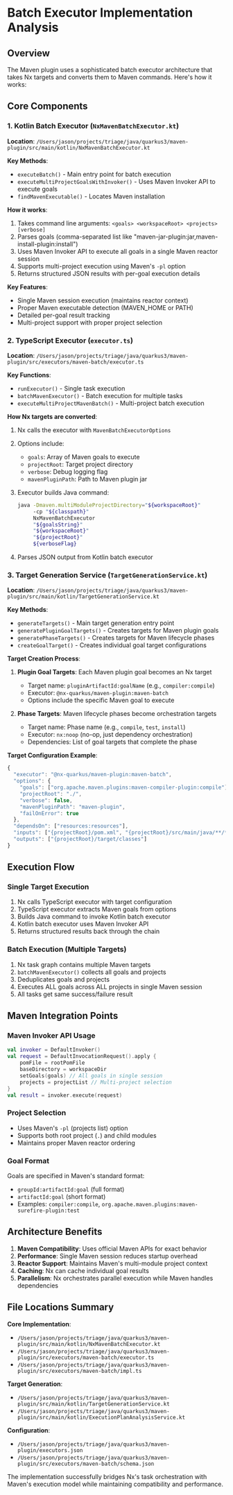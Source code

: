 # Batch Executor Implementation Analysis

## Overview

The Maven plugin uses a sophisticated batch executor architecture that takes Nx targets and converts them to Maven commands. Here's how it works:

## Core Components

### 1. Kotlin Batch Executor (`NxMavenBatchExecutor.kt`)

**Location**: `/Users/jason/projects/triage/java/quarkus3/maven-plugin/src/main/kotlin/NxMavenBatchExecutor.kt`

**Key Methods**:
- `executeBatch()` - Main entry point for batch execution
- `executeMultiProjectGoalsWithInvoker()` - Uses Maven Invoker API to execute goals
- `findMavenExecutable()` - Locates Maven installation

**How it works**:
1. Takes command line arguments: `<goals> <workspaceRoot> <projects> [verbose]`
2. Parses goals (comma-separated list like "maven-jar-plugin:jar,maven-install-plugin:install")
3. Uses Maven Invoker API to execute all goals in a single Maven reactor session
4. Supports multi-project execution using Maven's `-pl` option
5. Returns structured JSON results with per-goal execution details

**Key Features**:
- Single Maven session execution (maintains reactor context)
- Proper Maven executable detection (MAVEN_HOME or PATH)
- Detailed per-goal result tracking
- Multi-project support with proper project selection

### 2. TypeScript Executor (`executor.ts`)

**Location**: `/Users/jason/projects/triage/java/quarkus3/maven-plugin/src/executors/maven-batch/executor.ts`

**Key Functions**:
- `runExecutor()` - Single task execution
- `batchMavenExecutor()` - Batch execution for multiple tasks
- `executeMultiProjectMavenBatch()` - Multi-project batch execution

**How Nx targets are converted**:
1. Nx calls the executor with `MavenBatchExecutorOptions`
2. Options include:
   - `goals`: Array of Maven goals to execute
   - `projectRoot`: Target project directory
   - `verbose`: Debug logging flag
   - `mavenPluginPath`: Path to Maven plugin jar

3. Executor builds Java command:
   ```bash
   java -Dmaven.multiModuleProjectDirectory="${workspaceRoot}" 
        -cp "${classpath}" 
        NxMavenBatchExecutor 
        "${goalsString}" 
        "${workspaceRoot}" 
        "${projectRoot}" 
        ${verboseFlag}
   ```

4. Parses JSON output from Kotlin batch executor

### 3. Target Generation Service (`TargetGenerationService.kt`)

**Location**: `/Users/jason/projects/triage/java/quarkus3/maven-plugin/src/main/kotlin/TargetGenerationService.kt`

**Key Methods**:
- `generateTargets()` - Main target generation entry point
- `generatePluginGoalTargets()` - Creates targets for Maven plugin goals
- `generatePhaseTargets()` - Creates targets for Maven lifecycle phases
- `createGoalTarget()` - Creates individual goal target configurations

**Target Creation Process**:
1. **Plugin Goal Targets**: Each Maven plugin goal becomes an Nx target
   - Target name: `pluginArtifactId:goalName` (e.g., `compiler:compile`)
   - Executor: `@nx-quarkus/maven-plugin:maven-batch`
   - Options include the specific Maven goal to execute

2. **Phase Targets**: Maven lifecycle phases become orchestration targets
   - Target name: Phase name (e.g., `compile`, `test`, `install`)
   - Executor: `nx:noop` (no-op, just dependency orchestration)
   - Dependencies: List of goal targets that complete the phase

**Target Configuration Example**:
```typescript
{
  "executor": "@nx-quarkus/maven-plugin:maven-batch",
  "options": {
    "goals": ["org.apache.maven.plugins:maven-compiler-plugin:compile"],
    "projectRoot": "./",
    "verbose": false,
    "mavenPluginPath": "maven-plugin",
    "failOnError": true
  },
  "dependsOn": ["resources:resources"],
  "inputs": ["{projectRoot}/pom.xml", "{projectRoot}/src/main/java/**/*"],
  "outputs": ["{projectRoot}/target/classes"]
}
```

## Execution Flow

### Single Target Execution
1. Nx calls TypeScript executor with target configuration
2. TypeScript executor extracts Maven goals from options
3. Builds Java command to invoke Kotlin batch executor
4. Kotlin batch executor uses Maven Invoker API
5. Returns structured results back through the chain

### Batch Execution (Multiple Targets)
1. Nx task graph contains multiple Maven targets
2. `batchMavenExecutor()` collects all goals and projects
3. Deduplicates goals and projects
4. Executes ALL goals across ALL projects in single Maven session
5. All tasks get same success/failure result

## Maven Integration Points

### Maven Invoker API Usage
```kotlin
val invoker = DefaultInvoker()
val request = DefaultInvocationRequest().apply {
    pomFile = rootPomFile
    baseDirectory = workspaceDir
    setGoals(goals) // All goals in single session
    projects = projectList // Multi-project selection
}
val result = invoker.execute(request)
```

### Project Selection
- Uses Maven's `-pl` (projects list) option
- Supports both root project (`.`) and child modules
- Maintains proper Maven reactor ordering

### Goal Format
Goals are specified in Maven's standard format:
- `groupId:artifactId:goal` (full format)
- `artifactId:goal` (short format)
- Examples: `compiler:compile`, `org.apache.maven.plugins:maven-surefire-plugin:test`

## Architecture Benefits

1. **Maven Compatibility**: Uses official Maven APIs for exact behavior
2. **Performance**: Single Maven session reduces startup overhead
3. **Reactor Support**: Maintains Maven's multi-module project context
4. **Caching**: Nx can cache individual goal results
5. **Parallelism**: Nx orchestrates parallel execution while Maven handles dependencies

## File Locations Summary

**Core Implementation**:
- `/Users/jason/projects/triage/java/quarkus3/maven-plugin/src/main/kotlin/NxMavenBatchExecutor.kt`
- `/Users/jason/projects/triage/java/quarkus3/maven-plugin/src/executors/maven-batch/executor.ts`
- `/Users/jason/projects/triage/java/quarkus3/maven-plugin/src/executors/maven-batch/impl.ts`

**Target Generation**:
- `/Users/jason/projects/triage/java/quarkus3/maven-plugin/src/main/kotlin/TargetGenerationService.kt`
- `/Users/jason/projects/triage/java/quarkus3/maven-plugin/src/main/kotlin/ExecutionPlanAnalysisService.kt`

**Configuration**:
- `/Users/jason/projects/triage/java/quarkus3/maven-plugin/executors.json`
- `/Users/jason/projects/triage/java/quarkus3/maven-plugin/src/executors/maven-batch/schema.json`

The implementation successfully bridges Nx's task orchestration with Maven's execution model while maintaining compatibility and performance.